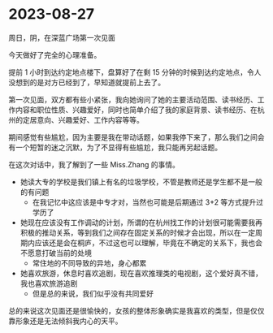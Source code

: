 # 2023-08-27

周日，阴，在深蓝广场第一次见面

今天做好了完全的心理准备。

提前 1 小时到达约定地点楼下，盘算好了在剩 15 分钟的时候到达约定地点，令人没想到的是对方已经到了，早知道就提前上去了。

第一次见面，双方都有些小紧张，我向她询问了她的主要活动范围、读书经历、工作内容和职位性质、兴趣爱好，同时也简单介绍了我的家庭背景、读书经历、在杭州的定居意向、兴趣爱好、工作内容等等。

期间感觉有些尴尬，因为主要是我在带动话题，如果我停下来了，那么我们之间会有一个短暂的迷之沉默，为了不显得有些尴尬，我只能再另起话题。

在这次对话中，我了解到了一些 Miss.Zhang 的事情。

- 她读大专的学校是我们镇上有名的垃圾学校，不管是教师还是学生都不是一般的有问题
  - 在我记忆中这应该是中专才对，当然也可能是后期通过 3+2 等方式提升过学历了
- 她现在应该没有工作调动的计划，所谓的在杭州找工作的计划很可能需要我再积极的推动关系，等到我们之间存在固定关系的时候才会出现，所以在一定周期内应该还是会在桐庐，不过这也可以理解，毕竟在不确定的关系下，我也会不愿意打破当前的处境
  - 常住地的不同导致的异地，身心都累
- 她喜欢旅游，休息时喜欢追剧，现在喜欢推理类的电视剧，这个爱好真不错，我也喜欢旅游追剧
  - 但是总的来说，我们似乎没有共同爱好

总的来说这次见面还是很愉快的，女孩的整体形象确实是我喜欢的类型，但是仅仅靠形象还是无法倾斜我内心的天平。
